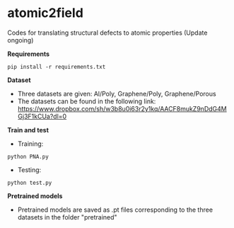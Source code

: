 # atomic2field
Codes for translating structural defects to atomic properties (Update ongoing)

**Requirements**
```
pip install -r requirements.txt
```

**Dataset**
- Three datasets are given: Al/Poly, Graphene/Poly, Graphene/Porous
- The datasets can be found in the following link: https://www.dropbox.com/sh/w3b8u0i63r2y1kq/AACF8mukZ9nDdG4MGj3F1kCUa?dl=0

**Train and test**
- Training: 
```
python PNA.py
```
- Testing:
```
python test.py
```
**Pretrained models**
- Pretrained models are saved as .pt files corresponding to the three datasets in the folder "pretrained"                                                        

